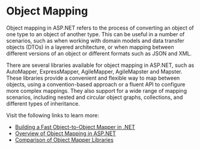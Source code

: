 # Object Mapping

Object mapping in ASP.NET refers to the process of converting an object of one type to an object of another type. This can be useful in a number of scenarios, such as when working with domain models and data transfer objects (DTOs) in a layered architecture, or when mapping between different versions of an object or different formats such as JSON and XML.

There are several libraries available for object mapping in ASP.NET, such as AutoMapper, ExpressMapper, AgileMapper, AgileMapster and Mapster. These libraries provide a convenient and flexible way to map between objects, using a convention-based approach or a fluent API to configure more complex mappings. They also support for a wide range of mapping scenarios, including nested and circular object graphs, collections, and different types of inheritance.

Visit the following links to learn more:

- [Building a Fast Object-to-Object Mapper in .NET](https://www.twilio.com/blog/building-blazing-fast-object-mapper-c-sharp-net-core)
- [Overview of Object Mapping in ASP.NET](https://docs.abp.io/en/abp/latest/Object-To-Object-Mapping)
- [Comparison of Object Mapper Libraries](https://www.simplilearn.com/tutorials/asp-dot-net-tutorial/automapper-in-c-sharp)